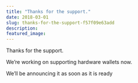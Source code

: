 ```yaml
---
title: "Thanks for the support."
date: 2018-03-01
slug: thanks-for-the-support-f57f09e63add
description:
featured_image:
---
```


Thanks for the support.

We’re working on supporting hardware wallets now.

We’ll be announcing it as soon as it is ready

